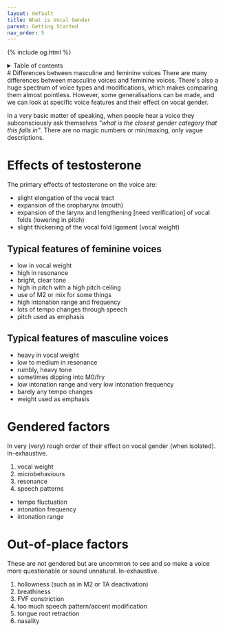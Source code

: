 ```yaml
---
layout: default
title: What is Vocal Gender
parent: Getting Started
nav_order: 5
---
```

{% include og.html %}
<details closed markdown="block">
  <summary>
    Table of contents
  </summary>
{: .text-delta }
1. TOC
{:toc}
</details>
# Differences between masculine and feminine voices
There are many differences between masculine voices and feminine voices.
There's also a huge spectrum of voice types and modifications, which makes comparing them almost pointless. However, some generalisations can be made, and we can look at specific voice features and their effect on vocal gender.

In a very basic matter of speaking, when people hear a voice they subconsciously ask themselves _"what is the closest gender category that this falls in"_. There are no magic numbers or min/maxing, only vague descriptions.

# Effects of testosterone
The primary effects of testosterone on the voice are:
- slight elongation of the vocal tract
- expansion of the oropharynx (mouth)
- expansion of the larynx and lengthening \[need verification\] of vocal folds (lowering in pitch)
- slight thickening of the vocal fold ligament (vocal weight)

## Typical features of feminine voices
- low in vocal weight
- high in resonance
- bright, clear tone
- high in pitch with a high pitch ceiling
- use of M2 or mix for some things
- high intonation range and frequency
- lots of tempo changes through speech
- pitch used as emphasis
## Typical features of masculine voices
- heavy in vocal weight
- low to medium in resonance
- rumbly, heavy tone
- sometimes dipping into M0/fry
- low intonation range and very low intonation frequency
- barely any tempo changes
- weight used as emphasis

# Gendered factors
In very (very) rough order of their effect on vocal gender (when isolated). In-exhaustive.
1. vocal weight
2. microbehaviours
3. resonance
4. speech patterns
  - tempo fluctuation
  - intonation frequency
  - intonation range

# Out-of-place factors
These are not gendered but are uncommon to see and so make a voice more questionable or sound unnatural. In-exhaustive.
1. hollowness (such as in M2 or TA deactivation)
2. breathiness
3. FVF constriction
4. too much speech pattern/accent modification
5. tongue root retraction
6. nasality




<!--  -->
